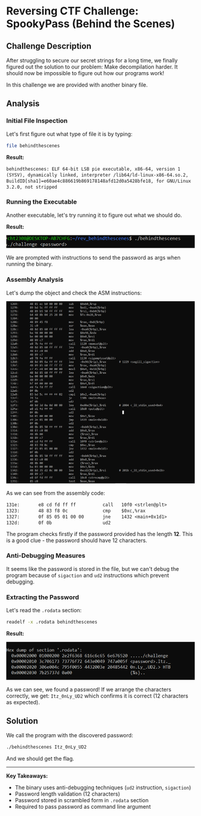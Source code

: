 # Reversing CTF Challenge: SpookyPass (Behind the Scenes)

## Challenge Description
After struggling to secure our secret strings for a long time, we finally figured out the solution to our problem: Make decompilation harder. It should now be impossible to figure out how our programs work!

In this challenge we are provided with another binary file.

## Analysis

### Initial File Inspection
Let's first figure out what type of file it is by typing:
```bash
file behindthescenes
```

**Result:**
```
behindthescenes: ELF 64-bit LSB pie executable, x86-64, version 1 (SYSV), dynamically linked, interpreter /lib64/ld-linux-x86-64.so.2, BuildID[sha1]=e60ae4c886619b869178148afd12d0a5428bfe18, for GNU/Linux 3.2.0, not stripped
```

### Running the Executable
Another executable, let's try running it to figure out what we should do.

**Result:**

![Program execution showing usage instructions](image.png)

We are prompted with instructions to send the password as args when running the binary.

### Assembly Analysis
Let's dump the object and check the ASM instructions:

![Objdump analysis showing assembly code](image-1.png)

As we can see from the assembly code:
```assembly
131e:       e8 cd fd ff ff          call   10f0 <strlen@plt>
1323:       48 83 f8 0c             cmp    $0xc,%rax
1327:       0f 85 05 01 00 00       jne    1432 <main+0x1d1>
132d:       0f 0b                   ud2
```

The program checks firstly if the password provided has the length **12**. This is a good clue - the password should have 12 characters.

### Anti-Debugging Measures
It seems like the password is stored in the file, but we can't debug the program because of `sigaction` and `ud2` instructions which prevent debugging.

### Extracting the Password
Let's read the `.rodata` section:
```bash
readelf -x .rodata behindthescenes
```

**Result:**

![Readelf output showing .rodata section with scrambled password](image-2.png)

As we can see, we found a password! If we arrange the characters correctly, we get: `Itz_0nLy_UD2` which confirms it is correct (12 characters as expected).

## Solution
We call the program with the discovered password:
```bash
./behindthescenes Itz_0nLy_UD2
```

And we should get the flag.

---

**Key Takeaways:**
- The binary uses anti-debugging techniques (`ud2` instruction, `sigaction`)
- Password length validation (12 characters)
- Password stored in scrambled form in `.rodata` section
- Required to pass password as command line argument